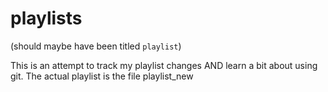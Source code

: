# playlists
(should maybe have been titled `playlist`)

This is an attempt to track my playlist changes AND learn a bit about using git.
The actual playlist is the file playlist_new
